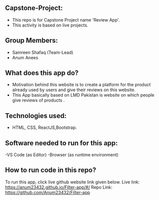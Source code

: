 ## Capstone-Project:

- This repo is for Capstone Project name 'Review App'.
- This activity is based on live projects.

## Group Members:

- Samreen Shafaq (Team-Lead)
- Anum Anees

## What does this app do?

- Motivation behind this website is to create a platform for the product already used by users and give their reviews on this website.
- This App basically based on LMD Pakistan is website on which people give reviews of products .

## Technologies used:

- HTML, CSS, ReactJS,Bootstrap.

## Software needed to run for this app:

-VS Code (as Editor)
-Browser (as runtime environment)

## How to run code in this repo?

To run this app, click live github website link given below.
Live link: https://anum23432.github.io/Filter-app/#/
Repo Link: https://github.com/Anum23432/Filter-app

